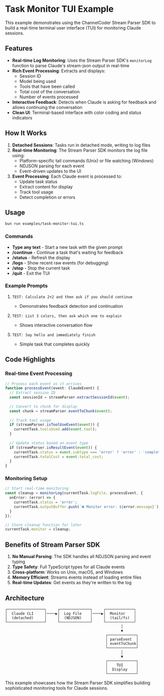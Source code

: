 # Task Monitor TUI Example

This example demonstrates using the ChannelCoder Stream Parser SDK to build a real-time terminal user interface (TUI) for monitoring Claude sessions.

## Features

- **Real-time Log Monitoring**: Uses the Stream Parser SDK's `monitorLog` function to parse Claude's stream-json output in real-time
- **Rich Event Processing**: Extracts and displays:
  - Session ID
  - Model being used
  - Tools that have been called
  - Total cost of the conversation
  - Number of events processed
- **Interactive Feedback**: Detects when Claude is asking for feedback and allows continuing the conversation
- **Clean UI**: Terminal-based interface with color coding and status indicators

## How It Works

1. **Detached Sessions**: Tasks run in detached mode, writing to log files
2. **Real-time Monitoring**: The Stream Parser SDK monitors the log file using:
   - Platform-specific tail commands (Unix) or file watching (Windows)
   - NDJSON parsing for each event
   - Event-driven updates to the UI
3. **Event Processing**: Each Claude event is processed to:
   - Update task status
   - Extract content for display
   - Track tool usage
   - Detect completion or errors

## Usage

```bash
bun run examples/task-monitor-tui.ts
```

### Commands

- **Type any text** - Start a new task with the given prompt
- **/continue <feedback>** - Continue a task that's waiting for feedback
- **/status** - Refresh the display
- **/logs** - Show recent raw events (for debugging)
- **/stop** - Stop the current task
- **/quit** - Exit the TUI

### Example Prompts

1. `TEST: Calculate 2+2 and then ask if you should continue`
   - Demonstrates feedback detection and continuation

2. `TEST: List 3 colors, then ask which one to explain`
   - Shows interactive conversation flow

3. `TEST: Say hello and immediately finish`
   - Simple task that completes quickly

## Code Highlights

### Real-time Event Processing
```typescript
// Process each event as it arrives
function processEvent(event: ClaudeEvent) {
  // Extract session ID
  const sessionId = streamParser.extractSessionId(event);
  
  // Convert to chunk for display
  const chunk = streamParser.eventToChunk(event);
  
  // Track tool usage
  if (streamParser.isToolUseEvent(event)) {
    currentTask.toolsUsed.add(event.tool);
  }
  
  // Update status based on event type
  if (streamParser.isResultEvent(event)) {
    currentTask.status = event.subtype === 'error' ? 'error' : 'completed';
    currentTask.totalCost = event.total_cost;
  }
}
```

### Monitoring Setup
```typescript
// Start real-time monitoring
const cleanup = monitorLog(currentTask.logFile, processEvent, {
  onError: (error) => {
    currentTask.status = 'error';
    currentTask.outputBuffer.push(`❌ Monitor error: ${error.message}`);
  }
});

// Store cleanup function for later
currentTask.monitor = cleanup;
```

## Benefits of Stream Parser SDK

1. **No Manual Parsing**: The SDK handles all NDJSON parsing and event typing
2. **Type Safety**: Full TypeScript types for all Claude events
3. **Cross-platform**: Works on Unix, macOS, and Windows
4. **Memory Efficient**: Streams events instead of loading entire files
5. **Real-time Updates**: Get events as they're written to the log

## Architecture

```
┌─────────────────┐     ┌──────────────┐     ┌─────────────┐
│  Claude CLI     │────▶│  Log File    │────▶│  Monitor    │
│  (detached)     │     │  (NDJSON)    │     │  (tail/fs)  │
└─────────────────┘     └──────────────┘     └─────────────┘
                                                     │
                                                     ▼
                                              ┌─────────────┐
                                              │ parseEvent  │
                                              │ eventToChunk│
                                              └─────────────┘
                                                     │
                                                     ▼
                                              ┌─────────────┐
                                              │    TUI      │
                                              │  Display    │
                                              └─────────────┘
```

This example showcases how the Stream Parser SDK simplifies building sophisticated monitoring tools for Claude sessions.